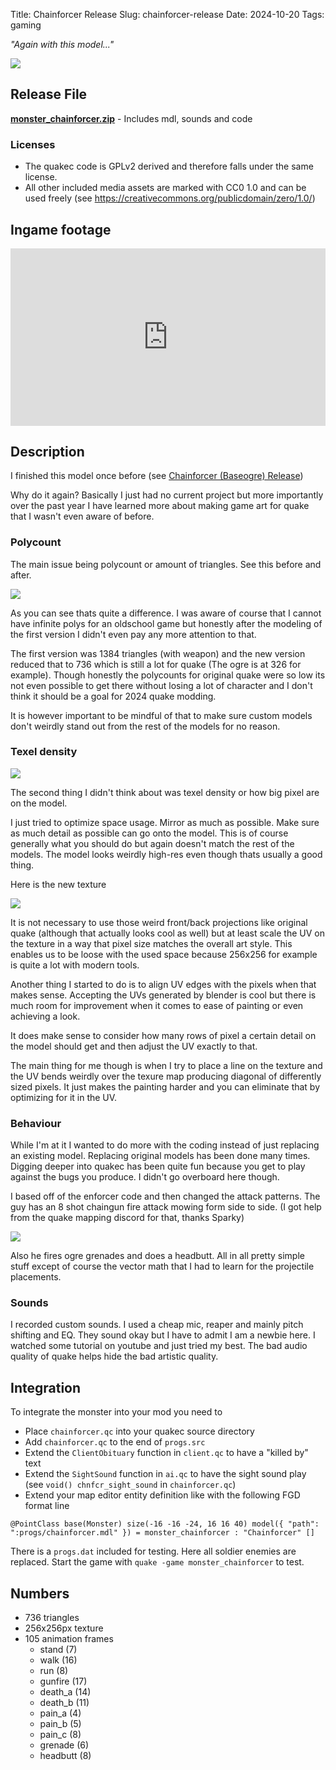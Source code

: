 Title: Chainforcer Release
Slug: chainforcer-release
Date: 2024-10-20
Tags: gaming

*"Again with this model..."*

<img src="{static}/static/chainforcer_release/stand.png" style="max-height:512px" />

## Release File

[**monster_chainforcer.zip**]({static}/static/chainforcer_release/monster_chainforcer.zip) -  Includes mdl, sounds and code

### Licenses

- The quakec code is GPLv2 derived and therefore falls under the same license.
- All other included media assets are marked with CC0 1.0 and can be used freely (see https://creativecommons.org/publicdomain/zero/1.0/)

## Ingame footage

<div style="position: relative; width: 100%; height: 0; padding-bottom: 56.25%;">
    <iframe src="https://www.youtube.com/embed/MHOL19Bdnho" frameborder="0" allowfullscreen style="position: absolute; top: 0; left: 0; width: 100%; height: 100%;"></iframe>
</div>

## Description

I finished this model once before (see [Chainforcer (Baseogre) Release]({filename}/projects/baseogre_release.md))

Why do it again? Basically I just had no current project but more importantly over the past year I have learned more about making game art for quake that I wasn't even aware of before.

### Polycount

The main issue being polycount or amount of triangles. See this before and after.

<img src="{static}/static/chainforcer_release/lower_poly.png" style="max-height:512px" />

As you can see thats quite a difference. I was aware of course that I cannot have infinite polys for an oldschool game but honestly after the modeling of the first version I didn't even pay any more attention to that.

The first version was 1384 triangles (with weapon) and the new version reduced that to 736 which is still a lot for quake (The ogre is at 326 for example). Though honestly the polycounts for original quake were so low its not even possible to get there without losing a lot of character and I don't think it should be a goal for 2024 quake modding.

It is however important to be mindful of that to make sure custom models don't weirdly stand out from the rest of the models for no reason.

### Texel density

<img src="{static}/static/chainforcer_release/step.png" style="max-height:512px" />

The second thing I didn't think about was texel density or how big pixel are on the model.

I just tried to optimize space usage. Mirror as much as possible. Make sure as much detail as possible can go onto the model. This is of course generally what you should do but again doesn't match the rest of the models. The model looks weirdly high-res even though thats usually a good thing.

Here is the new texture

<img src="{static}/static/chainforcer_release/texture_scaled.png" />

It is not necessary to use those weird front/back projections like original quake (although that actually looks cool as well) but at least scale the UV on the texture in a way that pixel size matches the overall art style. This enables us to be loose with the used space because 256x256 for example is quite a lot with modern tools.

Another thing I started to do is to align UV edges with the pixels when that makes sense. Accepting the UVs generated by blender is cool but there is much room for improvement when it comes to ease of painting or even achieving a look.

It does make sense to consider how many rows of pixel a certain detail on the model should get and then adjust the UV exactly to that.

The main thing for me though is when I try to place a line on the texture and the UV bends weirdly over the texure map producing diagonal of differently sized pixels. It just makes the painting harder and you can eliminate that by optimizing for it in the UV.


### Behaviour

While I'm at it I wanted to do more with the coding instead of just replacing an existing model. Replacing original models has been done many times.
Digging deeper into quakec has been quite fun because you get to play against the bugs you produce. I didn't go overboard here though.

I based off of the enforcer code and then changed the attack patterns. The guy has an 8 shot chaingun fire attack mowing form side to side. (I got help from the quake mapping discord for that, thanks Sparky)

<img src="{static}/static/chainforcer_release/fire.png" style="max-height:512px" />

Also he fires ogre grenades and does a headbutt. All in all pretty simple stuff except of course the vector math that I had to learn for the projectile placements.


### Sounds

I recorded custom sounds. I used a cheap mic, reaper and mainly pitch shifting and EQ. They sound okay but I have to admit I am a newbie here. I watched some tutorial on youtube and just tried my best. The bad audio quality of quake helps hide the bad artistic quality.

## Integration

To integrate the monster into your mod you need to

- Place `chainforcer.qc` into your quakec source directory
- Add `chainforcer.qc` to the end of `progs.src`
- Extend the `ClientObituary` function in `client.qc` to have a "killed by" text
- Extend the `SightSound` function in `ai.qc` to have the sight sound play (see `void() chnfcr_sight_sound` in `chainforcer.qc`)
- Extend your map editor entity definition like with the following FGD format line

```
@PointClass base(Monster) size(-16 -16 -24, 16 16 40) model({ "path": ":progs/chainforcer.mdl" }) = monster_chainforcer : "Chainforcer" []
```

There is a `progs.dat` included for testing. Here all soldier enemies are replaced. Start the game with `quake -game monster_chainforcer` to test.


## Numbers

- 736 triangles
- 256x256px texture
- 105 animation frames
    - stand (7)
    - walk (16)
    - run (8)
    - gunfire (17)
    - death_a (14)
    - death_b (11)
    - pain_a (4)
    - pain_b (5)
    - pain_c (8)
    - grenade (6)
    - headbutt (8)
